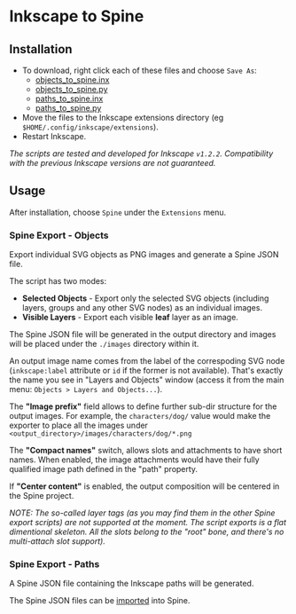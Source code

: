 # Inkscape to Spine

## Installation

- To download, right click each of these files and choose `Save As`:
  - [objects_to_spine.inx](https://github.com/EsotericSoftware/spine-scripts/raw/master/inkscape/objects_to_spine.inx)
  - [objects_to_spine.py](https://github.com/EsotericSoftware/spine-scripts/raw/master/inkscape/objects_to_spine.py)
  - [paths_to_spine.inx](https://github.com/EsotericSoftware/spine-scripts/raw/master/inkscape/paths_to_spine.inx)
  - [paths_to_spine.py](https://github.com/EsotericSoftware/spine-scripts/raw/master/inkscape/paths_to_spine.py)
- Move the files to the Inkscape extensions directory (eg `$HOME/.config/inkscape/extensions`).
- Restart Inkscape.

_The scripts are tested and developed for Inkscape `v1.2.2`._
_Compatibility with the previous Inkscape versions are not guaranteed._

## Usage

After installation, choose `Spine` under the `Extensions` menu.

### Spine Export - Objects
Export individual SVG objects as PNG images and generate a Spine JSON file.

The script has two modes:
- **Selected Objects** - Export only the selected SVG objects (including layers, groups and any other SVG nodes) as an individual images.
- **Visible Layers** - Export each visible **leaf** layer as an image.

The Spine JSON file will be generated in the output directory and images will be placed under the `./images` directory within it.

An output image name comes from the label of the correspoding SVG node (`inkscape:label` attribute or `id` if the former is not available). 
That's exactly the name you see in "Layers and Objects" window (access it from the main menu: `Objects > Layers and Objects...`).

The **"Image prefix"** field allows to define further sub-dir structure for the output images. 
For example, the `characters/dog/` value would make the exporter to place all the images under 
`<output_directory>/images/characters/dog/*.png`

The **"Compact names"** switch, allows slots and attachments to have short names.
When enabled, the image attachments would have their fully qualified image path defined in the "path" property.

If **"Center content"** is enabled, the output composition will be centered in the Spine project.

_NOTE: The so-called layer tags (as you may find them in the other Spine export scripts) are not supported at the moment._
_The script exports is a flat dimentional skeleton. All the slots belong to the "root" bone, and there's no multi-attach slot support)._

### Spine Export - Paths
A Spine JSON file containing the Inkscape paths will be generated.

The Spine JSON files can be [imported](http://esotericsoftware.com/spine-import) into Spine.
